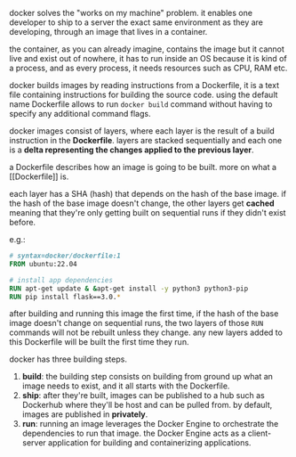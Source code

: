 docker solves the "works on my machine" problem. it enables one developer to ship to a server the exact same environment as they are developing, through an image that lives in a container.

the container, as you can already imagine, contains the image but it cannot live and exist out of nowhere, it has to run inside an OS because it is kind of a process, and as every process, it needs resources such as CPU, RAM etc.

docker builds images by reading instructions from a Dockerfile, it is a text file containing instructions for building the source code. using the default name Dockerfile allows to run `docker build` command without having to specify any additional command flags.

docker images consist of layers, where each layer is the result of a build instruction in the **Dockerfile**. layers are stacked sequentially and each one is a **delta representing the changes applied to the previous layer**.

a Dockerfile describes how an image is going to be built. more on what a [[Dockerfile]] is.

each layer has a SHA (hash) that depends on the hash of the base image. if the hash of the base image doesn't change, the other layers get **cached** meaning that they're only getting built on sequential runs if they didn't exist before.

e.g.:
```Dockerfile
# syntax=docker/dockerfile:1
FROM ubuntu:22.04

# install app dependencies
RUN apt-get update & &apt-get install -y python3 python3-pip
RUN pip install flask==3.0.*
```

after building and running this image the first time, if the hash of the base image doesn't change on sequential runs, the two layers of those `RUN` commands will not be rebuilt unless they change. any new layers added to this Dockerfile will be built the first time they run.

docker has three building steps.
1. **build**: the building step consists on building from ground up what an image needs to exist, and it all starts with the Dockerfile. 
2. **ship**: after they're built, images can be published to a hub such as Dockerhub where they'll be host and can be pulled from. by default, images are published in **privately**.
3. **run**: running an image leverages the Docker Engine to orchestrate the dependencies to run that image. the Docker Engine acts as a client-server application for building and containerizing applications.

